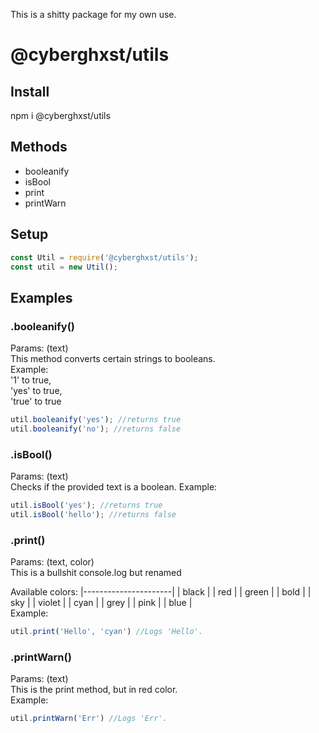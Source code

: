 This is a shitty package for my own use.
# @cyberghxst/utils
## Install
npm i @cyberghxst/utils

## Methods
- booleanify
- isBool
- print
- printWarn

## Setup
```js
const Util = require('@cyberghxst/utils');
const util = new Util();
```
## Examples
### .booleanify()
Params: (text)
<br> This method converts certain strings to booleans.
<br> Example:
<br> '1' to true,
<br> 'yes' to true,
<br> 'true' to true
```js
util.booleanify('yes'); //returns true
util.booleanify('no'); //returns false
```
### .isBool()
Params: (text)
<br> Checks if the provided text is a boolean.
Example:
```js
util.isBool('yes'); //returns true
util.isBool('hello'); //returns false
```
### .print()
Params: (text, color)
<br> This is a bullshit console.log but renamed

Available colors:
|----------------------|
| black                |
| red                  |
| green                |
| bold                 |
| sky                  |
| violet               |
| cyan                 |
| grey                 |
| pink                 |
| blue                 |
<br> Example:
```js
util.print('Hello', 'cyan') //Logs 'Hello'.
```
### .printWarn()
Params: (text)
<br> This is the print method, but in red color.
<br> Example:
```js
util.printWarn('Err') //Logs 'Err'.
```